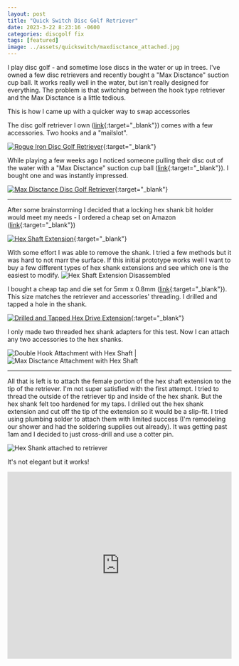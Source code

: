 ```yaml
---
layout: post
title: "Quick Switch Disc Golf Retriever"
date: 2023-3-22 8:23:16 -0600
categories: discgolf fix
tags: [featured]
image: ../assets/quickswitch/maxdisctance_attached.jpg
---
```


I play disc golf - and sometime lose discs in the water or up in trees. I've owned a few disc retrievers and recently bought a "Max Disctance" suction cup ball. It works really well in the water, but isn't really designed for everything. The problem is that switching between the hook type retriever and the Max Disctance is a little tedious.

This is how I came up with a quicker way to swap accessories

<!--more-->

The disc golf retriever I own ([link](https://www.amazon.com/gp/product/B08XNZQ8MX){:target="\_blank"}) comes with a few accessories. Two hooks and a "mailslot".

[![Rogue Iron Disc Golf Retriever](../assets/quickswitch/rogue-iron_retriever.jpg)](https://www.amazon.com/gp/product/B08XNZQ8MX){:target="\_blank"}

While playing a few weeks ago I noticed someone pulling their disc out of the water with a "Max Disctance" suction cup ball ([link](https://maxdisctance.com/){:target="\_blank"}). I bought one and was instantly impressed.

[![Max Disctance Disc Golf Retriever](../assets/quickswitch/maxdisctance_product.jpg)](https://maxdisctance.com/product/maxstick-attachment/){:target="\_blank"}

---

After some brainstorming I decided that a locking hex shank bit holder would meet my needs - I ordered a cheap set on Amazon ([link](https://www.amazon.com/gp/product/B097R4PZQK){:target="\_blank"})

[![Hex Shaft Extension](../assets/quickswitch/unmodified_hex-drive_extension.jpg)](https://www.amazon.com/gp/product/B097R4PZQK){:target="\_blank"}

With some effort I was able to remove the shank. I tried a few methods but it was hard to not marr the surface. If this initial prototype works well I want to buy a few different types of hex shank extensions and see which one is the easiest to modify. ![Hex Shaft Extension Disassembled](../assets/quickswitch/split_hex-drive_extension.jpg)

I bought a cheap tap and die set for 5mm x 0.8mm ([link](https://www.amazon.com/gp/product/B098K2WRH6){:target="\_blank"}). This size matches the retriever and accessories' threading. I drilled and tapped a hole in the shank.

[![Drilled and Tapped Hex Drive Extension](../assets/quickswitch/tapped_hex-drive.jpg)](https://www.amazon.com/gp/product/B098K2WRH6){:target="\_blank"}

I only made two threaded hex shank adapters for this test. Now I can attach any two accessories to the hex shanks.

![Double Hook Attachment with Hex Shaft](../assets/quickswitch/double-hook_with_hex-drive.jpg) | ![Max Disctance Attachment with Hex Shaft](../assets/quickswitch/maxdisctance_with_hex-drive.jpg)

---

All that is left is to attach the female portion of the hex shaft extension to the tip of the retriever. I'm not super satisfied with the first attempt. I tried to thread the outside of the retriever tip and inside of the hex shank. But the hex shank felt too hardened for my taps. I drilled out the hex shank extension and cut off the tip of the extension so it would be a slip-fit. I tried using plumbing solder to attach them with limited success (I'm remodeling our shower and had the soldering supplies out already). It was getting past 1am and I decided to just cross-drill and use a cotter pin.

![Hex Shank attached to retriever](../assets/quickswitch/retriever_hex-drive_receiver.jpg)

It's not elegant but it works!

<iframe width="100%" height="420" src="https://www.youtube.com/embed/JtFd0csIyUk" title="Quick Switch disc golf retriever attachment" frameborder="0" allow="accelerometer; autoplay; clipboard-write; encrypted-media; gyroscope; picture-in-picture; web-share" allowfullscreen></iframe>
